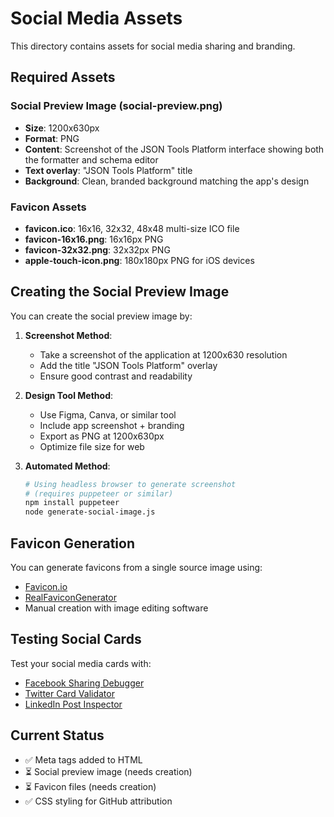 # Social Media Assets

This directory contains assets for social media sharing and branding.

## Required Assets

### Social Preview Image (social-preview.png)

- **Size**: 1200x630px
- **Format**: PNG
- **Content**: Screenshot of the JSON Tools Platform interface showing both the formatter and schema editor
- **Text overlay**: "JSON Tools Platform" title
- **Background**: Clean, branded background matching the app's design

### Favicon Assets

- **favicon.ico**: 16x16, 32x32, 48x48 multi-size ICO file
- **favicon-16x16.png**: 16x16px PNG
- **favicon-32x32.png**: 32x32px PNG
- **apple-touch-icon.png**: 180x180px PNG for iOS devices

## Creating the Social Preview Image

You can create the social preview image by:

1. **Screenshot Method**:

   - Take a screenshot of the application at 1200x630 resolution
   - Add the title "JSON Tools Platform" overlay
   - Ensure good contrast and readability

2. **Design Tool Method**:

   - Use Figma, Canva, or similar tool
   - Include app screenshot + branding
   - Export as PNG at 1200x630px
   - Optimize file size for web

3. **Automated Method**:
   ```bash
   # Using headless browser to generate screenshot
   # (requires puppeteer or similar)
   npm install puppeteer
   node generate-social-image.js
   ```

## Favicon Generation

You can generate favicons from a single source image using:

- [Favicon.io](https://favicon.io/)
- [RealFaviconGenerator](https://realfavicongenerator.net/)
- Manual creation with image editing software

## Testing Social Cards

Test your social media cards with:

- [Facebook Sharing Debugger](https://developers.facebook.com/tools/debug/)
- [Twitter Card Validator](https://cards-dev.twitter.com/validator)
- [LinkedIn Post Inspector](https://www.linkedin.com/post-inspector/)

## Current Status

- ✅ Meta tags added to HTML
- ⏳ Social preview image (needs creation)
- ⏳ Favicon files (needs creation)
- ✅ CSS styling for GitHub attribution
